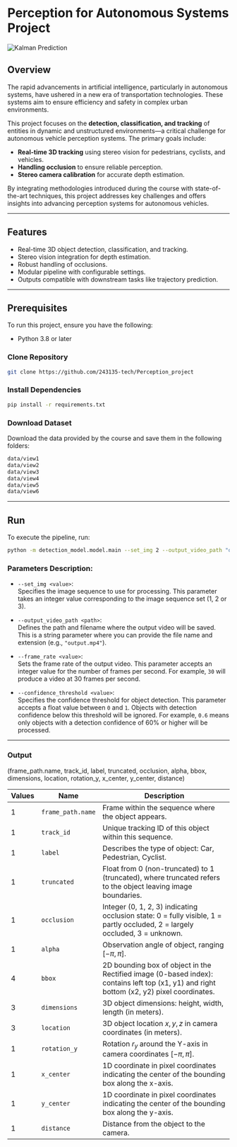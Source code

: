# Perception for Autonomous Systems Project

![Kalman Prediction](images/Labeled.png)

## Overview
The rapid advancements in artificial intelligence, particularly in autonomous systems, have ushered in a new era of transportation technologies. These systems aim to ensure efficiency and safety in complex urban environments.

This project focuses on the **detection, classification, and tracking** of entities in dynamic and unstructured environments—a critical challenge for autonomous vehicle perception systems. The primary goals include:
- **Real-time 3D tracking** using stereo vision for pedestrians, cyclists, and vehicles.
- **Handling occlusion** to ensure reliable perception.
- **Stereo camera calibration** for accurate depth estimation.

By integrating methodologies introduced during the course with state-of-the-art techniques, this project addresses key challenges and offers insights into advancing perception systems for autonomous vehicles.

---

## Features
- Real-time 3D object detection, classification, and tracking.
- Stereo vision integration for depth estimation.
- Robust handling of occlusions.
- Modular pipeline with configurable settings.
- Outputs compatible with downstream tasks like trajectory prediction.

---

## Prerequisites
To run this project, ensure you have the following:
- Python 3.8 or later

### Clone Repository
```bash
git clone https://github.com/243135-tech/Perception_project
```
### Install Dependencies
```bash
pip install -r requirements.txt
```
### Download Dataset
Download the data provided by the course and save them in the following folders:
```bash
data/view1
data/view2
data/view3
data/view4
data/view5
data/view6
```

---

## Run
To execute the pipeline, run:

```bash
python -m detection_model.model.main --set_img 2 --output_video_path "output.mp4" --frame_rate 30 --confidence_threshold 0.6
```

### Parameters Description:

- `--set_img <value>`:  
  Specifies the image sequence to use for processing. This parameter takes an integer value corresponding to the image sequence set (1, 2 or 3).

- `--output_video_path <path>`:  
  Defines the path and filename where the output video will be saved. This is a string parameter where you can provide the file name and extension (e.g., `"output.mp4"`).

- `--frame_rate <value>`:  
  Sets the frame rate of the output video. This parameter accepts an integer value for the number of frames per second. For example, `30` will produce a video at 30 frames per second.

- `--confidence_threshold <value>`:  
  Specifies the confidence threshold for object detection. This parameter accepts a float value between `0` and `1`. Objects with detection confidence below this threshold will be ignored. For example, `0.6` means only objects with a detection confidence of 60% or higher will be processed.

---

### Output

(frame_path.name, track_id, label, truncated, occlusion, alpha, bbox, dimensions, location, rotation_y, x_center, y_center, distance)

| Values | Name           | Description                                                                                   |
|--------|----------------|-----------------------------------------------------------------------------------------------|
| 1      | `frame_path.name` | Frame within the sequence where the object appears.                                          |
| 1      | `track_id`      | Unique tracking ID of this object within this sequence.                                       |
| 1      | `label`         | Describes the type of object: Car, Pedestrian, Cyclist.                                       |
| 1      | `truncated`     | Float from 0 (non-truncated) to 1 (truncated), where truncated refers to the object leaving image boundaries. |
| 1      | `occlusion`     | Integer (0, 1, 2, 3) indicating occlusion state: 0 = fully visible, 1 = partly occluded, 2 = largely occluded, 3 = unknown. |
| 1      | `alpha`         | Observation angle of object, ranging $[-\pi, \pi]$.                                           |
| 4      | `bbox`          | 2D bounding box of object in the Rectified image (0-based index): contains left top (x1, y1) and right bottom (x2, y2) pixel coordinates. |
| 3      | `dimensions`    | 3D object dimensions: height, width, length (in meters).                                      |
| 3      | `location`      | 3D object location $x, y, z$ in camera coordinates (in meters).                               |
| 1      | `rotation_y`    | Rotation $r_y$ around the Y-axis in camera coordinates $[-\pi, \pi]$.                        |
| 1      | `x_center`      | 1D coordinate in pixel coordinates indicating the center of the bounding box along the x-axis. |
| 1      | `y_center`      | 1D coordinate in pixel coordinates indicating the center of the bounding box along the y-axis. |
| 1      | `distance`      | Distance from the object to the camera.                                                       |


